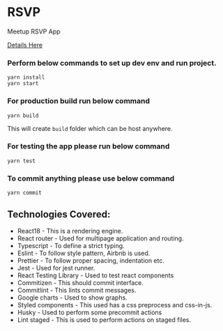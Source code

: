 # RSVP

Meetup RSVP App

[Details Here](https://gist.github.com/ws7one/97b03dd34d20617bd03af1e6d8e349ce)

### Perform below commands to set up dev env and run project.

```shell
yarn install
yarn start
```

### For production build run below command

```shell
yarn build
```
This will create `build` folder which can be host anywhere.

### For testing the app please run below command
```shell
yarn test
```

### To commit anything please use below command
```shell
yarn commit
```

## Technologies Covered:
- React18 - This is a rendering engine.
- React router - Used for multipage application and routing.
- Typescript - To define a strict typing.
- Eslint - To follow style pattern, Airbnb is used.
- Prettier - To follow proper spacing, indentation etc.
- Jest - Used for jest runner.
- React Testing Library - Used to test react components
- Commitizen - This should commit interface.
- Commitlint - This lints commit messages.
- Google charts - Used to show graphs.
- Styled components - This used has a css preprocess and css-in-js.
- Husky - Used to perform some precommit actions
- Lint staged - This is used to perform actions on staged files.